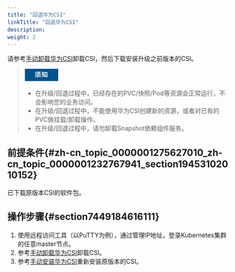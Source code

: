 ```yaml
---
title: "回退华为CSI"
linkTitle: "回退华为CSI"
description: 
weight: 2
---
```


请参考[手动卸载华为CSI](/docs/安装部署/卸载华为CSI/手动卸载华为CSI)卸载CSI，然后下载安装升级之前版本的CSI。

>![](/public_sys-resources/zh/icon-notice.gif)  
>-   在升级/回退过程中，已经存在的PVC/快照/Pod等资源会正常运行，不会影响您的业务访问。
>-   在升级/回退过程中，不能使用华为CSI创建新的资源，或者对已有的PVC做挂载/卸载操作。
>-   在升级/回退过程中，请勿卸载Snapshot依赖组件服务。

## 前提条件{#zh-cn_topic_0000001275627010_zh-cn_topic_0000001232767941_section19453102010152}

已下载原版本CSI的软件包。

## 操作步骤{#section7449184616111}

1.  使用远程访问工具（以PuTTY为例），通过管理IP地址，登录Kubernetes集群的任意master节点。
2.  参考[手动卸载华为CSI](/docs/安装部署/卸载华为CSI/手动卸载华为CSI)卸载CSI。
3.  参考[手动安装华为CSI](/docs/安装部署/安装华为CSI/手动安装华为CSI)重新安装原版本的CSI。

